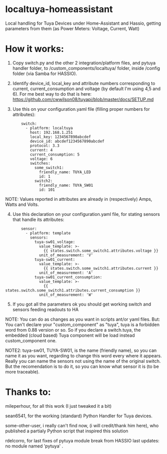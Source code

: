 # localtuya-homeassistant

Local handling for Tuya Devices under Home-Assistant and Hassio, getting parameters from them (as Power Meters: Voltage, Current, Watt)

# How it works:

   1. Copy switch.py and the other 2 integration/platform files, and pytuya handler folder, to /custom_components/localtuya/ folder, inside /config folder (via Samba for HASSIO).
   
   2. Identify device_id, local_key and attribute numbers corresponding to current, current_consumption and voltage (by default I'm using 4,5 and 6). For me best way to do that is here: https://github.com/cwwilson08/tuyapi/blob/master/docs/SETUP.md

   3. Use this on your configuration.yaml file (filling proper numbers for attributes):
```
       switch:
         - platform: localtuya
           host: 192.168.1.251
           local_key: 1234567890abcdef
           device_id: abcdef1234567890abcdef
           protocol: 3.3
           current: 4
           current_consumption: 5
           voltage: 6
           switches:
             some_switch1:
               friendly_name: TUYA_LED
               id: 1
             switch2:
               friendly_name: TUYA_SW01
               id: 101
```
   NOTE: Values reported in attributes are already in (respectively) Amps, Watts and Volts.

   4. Use this declaration on your configuration.yaml file, for stating sensors that handle its attributes:
```   
       sensor:
         - platform: template
           sensors:
             tuya-sw01_voltage:
               value_template: >-
                 {{ states.switch.some_switch1.attributes.voltage }}
               unit_of_measurement: 'V' 
             tuya-sw01_current:
               value_template: >-     
                 {{ states.switch.some_switch1.attributes.current }}
               unit_of_measurement: 'A'      
             tuya-sw01_current_consumption:
               value_template: >-
                 {{ states.switch.some_switch1.attributes.current_consumption }}
               unit_of_measurement: 'W' 
```               
   5. If you got all the parameters ok you should get working switch and sensors feeding readouts to HA
   
   NOTE: You can do as changes as you want in scripts ant/or yaml files. But: You can't declare your "custom_component" as "tuya", tuya is a forbidden word from 0.88 version or so. So if you declare a switch.tuya, the embedded (cloud based) Tuya component will be load instead custom_component one.
   
   NOTE2: tuya-sw01, TUYA-SW01, is the name (friendly name), so you can name it as you want, regarding to change this word every where it appears. Really you can name the sensors not using the name of the original switch. But the recomendation is to do it, so you can know what sensor it is (to be more traceable).

# Thanks to:
mileperhour, for all this work (I just tweaked it a bit)

sean6541, for the working (standard) Python Handler for Tuya devices.

some-other-user, i really can't find now, (i will credit/thank him here), who published a partialy Python script that inspired this solution
   
rdelcorro, for last fixes of pytuya module break from HASSIO last updates: no module named 'pytuya' .

